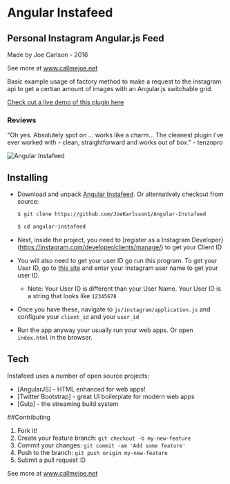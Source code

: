 # Angular Instafeed
## Personal Instagram Angular.js Feed

Made by Joe Carlson - 2016

See more at www.callmejoe.net

Basic example usage of factory method to make a request to the instagram api to get a certian amount of images with an Angular.js switchable grid.

[Check out a live demo of this plugin here](https://www.callmejoe.net/portfolio/instafeed-angular-js-instagram-feed/)

### Reviews
"Oh yes. Absolutely spot on ... works like a charm... The cleanest plugin i've ever worked with - clean, straightforward and works out of box." - tenzopro

![Angular Instafeed](https://www.callmejoe.net/wp-content/uploads/2015/05/instfeed-demo.jpg)

## Installing

* Download and unpack [Angular Instafeed](https://github.com/JoeKarlsson1/Angular-Instafeed). Or alternatively checkout from source:

    ```bash
    $ git clone https://github.com/JoeKarlsson1/Angular-Instafeed
    ```

    ```bash
    $ cd angular-instafeed
    ```

* Next, inside the project, you need to [register as a Instagram Developer}(https://instagram.com/developer/clients/manage/) to get your Client ID

* You will also need to get your user ID go run this program. To get your User ID, go to [this site](http://jelled.com/instagram/lookup-user-id) and enter your Instagram user name to get your user ID.
  *  Note: Your User ID is different than your User Name. Your User ID is a string that looks like ```12345678```
* Once you have these, navigate to ```js/instagram/application.js``` and configure your ```client_id``` and your ```user_id```
* Run the app anyway your usually run your web apps. Or open ```index.html``` in the browser.

## Tech
Instafeed uses a number of open source projects:
* [AngularJS] - HTML enhanced for web apps!
* [Twitter Bootstrap] - great UI boilerplate for modern web apps
* [Gulp] - the streaming build system

##Contributing
1. Fork it!
2. Create your feature branch: ```git checkout -b my-new-feature```
3. Commit your changes: ```git commit -am 'Add some feature'```
4. Push to the branch: ````git push origin my-new-feature````
5. Submit a pull request :D

See more at www.callmejoe.net